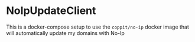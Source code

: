 # NoIpUpdateClient
This is a docker-compose setup to use the `coppit/no-ip` docker image that will automatically update my domains with No-Ip
